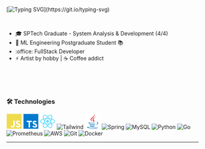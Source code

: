 <!-- <img align='center' src="./assets/Tatiana KawKaw.gif"> -->

[![Typing SVG](https://readme-typing-svg.herokuapp.com/?color=c39e79&size=30&center=true&vCenter=true&width=1000&lines=Hello,+my+name+is+Cindy+Kanashiro;I'm+22+years+old;I'm+from+Brazil;I+Graduated+systems+Development;Currently+pursuing+Machine+Learning+Engineering;Be+Welcome!Grab+your+coffee+☕+and+let's+code!)](https://git.io/typing-svg)

<!-- <img align="right" src="https://user-images.githubusercontent.com/89213698/236698674-b1d236c2-f5cd-405c-9b51-ed37b5ac10e7.gif" height="350px" width="350px"> -->

<br>
<ul align="left">
   <li>🎓 SPTech Graduate - System Analysis & Development (4/4)</li>
   <li>🧠 ML Engineering Postgraduate Student 📚</li>
   <li>:office: FullStack Developer </li>
   <li>⚡ Artist by hobby | ☕ Coffee addict </li>
</ul>
<br>
  <!-- <div> 
  <a href="https://instagram.com/sky__blu3e" target="_blank"><img src="https://img.shields.io/badge/-Instagram-%23E4405F?style=for-the-badge&logo=instagram&logoColor=white" target="_blank"></a>
   <a href="https://www.linkedin.com/in/cindy-kanashiro-gon%C3%A7alves-19055823a/"><img src="https://img.shields.io/badge/LinkedIn-0077B5?style=for-the-badge&logo=linkedin&logoColor=white" target="_blank"></a>
</div> -->
<br><br>

### 🛠️ Technologies
<p align="left">
  <img alt="JavaScript" src="https://raw.githubusercontent.com/devicons/devicon/master/icons/javascript/javascript-plain.svg" width="40"/>
  <img alt="TypeScript" src="https://raw.githubusercontent.com/devicons/devicon/master/icons/typescript/typescript-plain.svg" width="40"/>
  <img alt="React" src="https://raw.githubusercontent.com/devicons/devicon/master/icons/react/react-original.svg" width="40"/>
  <img alt="Tailwind" src="https://cdn.jsdelivr.net/gh/devicons/devicon@latest/icons/tailwindcss/tailwindcss-original.svg" width="40"/>
  <img alt="Java" src="https://raw.githubusercontent.com/devicons/devicon/master/icons/java/java-original.svg" width="40"/>
  <img alt="Spring" src="https://cdn.jsdelivr.net/gh/devicons/devicon@latest/icons/spring/spring-original.svg" width="40"/>
  <img alt="MySQL" src="https://cdn.jsdelivr.net/gh/devicons/devicon/icons/mysql/mysql-original-wordmark.svg" width="40"/>
  <img alt="Python" src="https://cdn.jsdelivr.net/gh/devicons/devicon/icons/python/python-original.svg" width="40"/>
  <img alt="Go" src="https://cdn.jsdelivr.net/gh/devicons/devicon@latest/icons/go/go-original.svg" width="40"/>
  <img alt="Prometheus" src="https://cdn.jsdelivr.net/gh/devicons/devicon@latest/icons/prometheus/prometheus-original.svg" width="40"/>
  <img alt="AWS" src="https://cdn.jsdelivr.net/gh/devicons/devicon@latest/icons/amazonwebservices/amazonwebservices-original-wordmark.svg" width="40"/>
  <img alt="Git" src="https://cdn.jsdelivr.net/gh/devicons/devicon/icons/git/git-original.svg" width="40"/>
  <img alt="Docker" src="https://cdn.jsdelivr.net/gh/devicons/devicon@latest/icons/docker/docker-original.svg" width="40"/>
</p>

---
<br>
<!-- <div align="center">
<b>Visitors Count</b> <br> 
<img align="center" src="https://profile-counter.glitch.me/{CindyKanashiro}/count.svg" />  -->
</div>
   </details>
   


